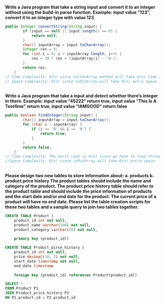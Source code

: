 **Write a Java program that take a string input and convert it to an integer without using the build-in parse function.
Example: input value “123”, convert it to an integer type with value 123**

```JAVA
public Integer convertString(String input) {
		if (input == null || input.length() == 0) {
			return null;
		}
		char[] inputArray = input.toCharArray();
		Integer res = 0;
		for (int i = 0; i < inputArray.length; i++) {
			res = 10 * res + (inputArray[i] - '0');
		}
		return res;
	}
// Time Complexity: O(n) since toCharArray method will take O(n) time and for loop will take another O(n) time.
// Space Complexity: O(n) since inPutArray will take O(n) extra space.
```

\
**Write a Java program that take a input and detect whether there’s integer in there.
Example: input value “45222” return true, input value “This Is A Test4me” return true, input value “IAMGOOD” return false**



```JAVA
public boolean findInteger(String input) {
		char[] inputArray = input.toCharArray();
		for (char i : inputArray) {
			if (i >= '0' && i <= '9') {
				return true;
			}
		}
		return false;
	}
// Time Complexity: The worst case is O(n) since we have to loop through the inputArray.
//Space Complexity: O(n) since inPutArray will take O(n) extra space.
```
\
**Please design two new tables to store information about: a. products
b. product price history
The product tables should include the name and category of the product.
The product price history table should refer to the product table and should include the price information of products and the start date and/or end date for the product. The current price of a product will have no end date.
Please list the table creation scripts for these two tables and a sample query to join two tables together.**

```SQL
CREATE TABLE Product (
    product_id int not null,
    product_name varchar(100) not null,
    product_category varchar(50) not null,
    
    primary key (product_id))

CREATE TABLE Product_pirce_history (
	product_id int not null,
	price decimal(10, 2) not null,
	start_date timestamp not null,
    end_date timestamp
    
    foreign key (product_id) references Product(product_id))

SELECT * 
FROM Product P1 
JOIN Product_price_history P2
ON P1.product_id = P2.product_id
```
